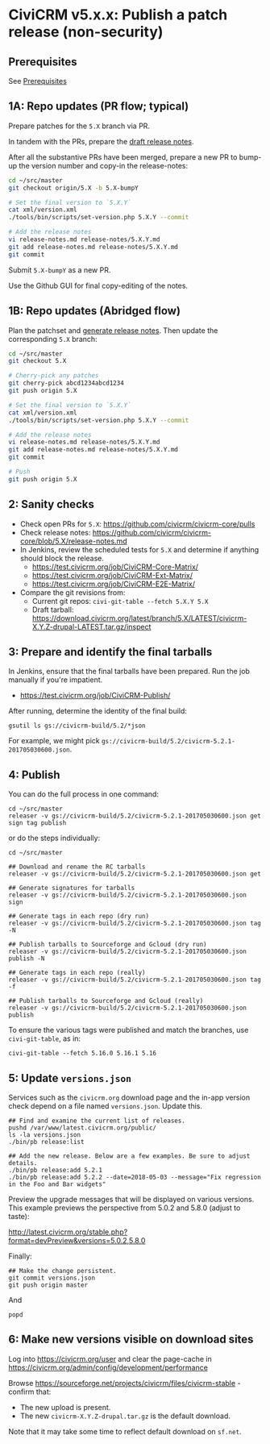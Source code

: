 # CiviCRM v5.x.x: Publish a patch release (non-security)

## Prerequisites

See [Prerequisites](any-prereq.md)

## 1A: Repo updates (PR flow; typical)

Prepare patches for the `5.X` branch via PR.

In tandem with the PRs, prepare the [draft release notes](https://docs.google.com/spreadsheets/d/1uJAiVf0IsBfY5PUarKTeztC8z6qMmtFnfLk8Gd4cJbQ/edit?usp=sharing).

After all the substantive PRs have been merged, prepare a new PR to bump-up the version number and copy-in the release-notes:

```bash
cd ~/src/master
git checkout origin/5.X -b 5.X-bumpY

# Set the final version to `5.X.Y`
cat xml/version.xml
./tools/bin/scripts/set-version.php 5.X.Y --commit

# Add the release notes
vi release-notes.md release-notes/5.X.Y.md
git add release-notes.md release-notes/5.X.Y.md
git commit
```

Submit `5.X-bumpY` as a new PR.

Use the Github GUI for final copy-editing of the notes.

## 1B: Repo updates (Abridged flow)

Plan the patchset and [generate release notes](https://docs.google.com/spreadsheets/d/1uJAiVf0IsBfY5PUarKTeztC8z6qMmtFnfLk8Gd4cJbQ/edit?usp=sharing). Then update the corresponding `5.X` branch:

```bash
cd ~/src/master
git checkout 5.X

# Cherry-pick any patches
git cherry-pick abcd1234abcd1234 
git push origin 5.X

# Set the final version to `5.X.Y`
cat xml/version.xml
./tools/bin/scripts/set-version.php 5.X.Y --commit

# Add the release notes
vi release-notes.md release-notes/5.X.Y.md
git add release-notes.md release-notes/5.X.Y.md
git commit

# Push
git push origin 5.X
```

## 2: Sanity checks

* Check open PRs for `5.X`: https://github.com/civicrm/civicrm-core/pulls
* Check release notes: https://github.com/civicrm/civicrm-core/blob/5.X/release-notes.md
* In Jenkins, review the scheduled tests for `5.X` and determine if anything should block the release.
    * https://test.civicrm.org/job/CiviCRM-Core-Matrix/
    * https://test.civicrm.org/job/CiviCRM-Ext-Matrix/
    * https://test.civicrm.org/job/CiviCRM-E2E-Matrix/
* Compare the git revisions from:
    * Current git repos: `civi-git-table --fetch 5.X.Y 5.X`
    * Draft tarball: https://download.civicrm.org/latest/branch/5.X/LATEST/civicrm-X.Y.Z-drupal-LATEST.tar.gz/inspect

## 3: Prepare and identify the final tarballs

In Jenkins, ensure that the final tarballs have been prepared. Run the job manually if you're impatient.

* https://test.civicrm.org/job/CiviCRM-Publish/

After running, determine the identity of the final build:

```
gsutil ls gs://civicrm-build/5.2/*json
```

For example, we might pick `gs://civicrm-build/5.2/civicrm-5.2.1-201705030600.json`.

## 4: Publish

You can do the full process in one command:

```
cd ~/src/master
releaser -v gs://civicrm-build/5.2/civicrm-5.2.1-201705030600.json get sign tag publish
```

or do the steps individually:

```
cd ~/src/master

## Download and rename the RC tarballs
releaser -v gs://civicrm-build/5.2/civicrm-5.2.1-201705030600.json get

## Generate signatures for tarballs
releaser -v gs://civicrm-build/5.2/civicrm-5.2.1-201705030600.json sign

## Generate tags in each repo (dry run)
releaser -v gs://civicrm-build/5.2/civicrm-5.2.1-201705030600.json tag -N

## Publish tarballs to Sourceforge and Gcloud (dry run)
releaser -v gs://civicrm-build/5.2/civicrm-5.2.1-201705030600.json publish -N

## Generate tags in each repo (really)
releaser -v gs://civicrm-build/5.2/civicrm-5.2.1-201705030600.json tag -f

## Publish tarballs to Sourceforge and Gcloud (really)
releaser -v gs://civicrm-build/5.2/civicrm-5.2.1-201705030600.json publish
```

To ensure the various tags were published and match the branches, use `civi-git-table`, as in:

```
civi-git-table --fetch 5.16.0 5.16.1 5.16
```

## 5: Update `versions.json`

Services such as the `civicrm.org` download page and the in-app version
check depend on a file named `versions.json`. Update this.

```
## Find and examine the current list of releases.
pushd /var/www/latest.civicrm.org/public/
ls -la versions.json
./bin/pb release:list

## Add the new release. Below are a few examples. Be sure to adjust details.
./bin/pb release:add 5.2.1
./bin/pb release:add 5.2.2 --date=2018-05-03 --message="Fix regression in the Foo and Bar widgets"
```

Preview the upgrade messages that will be displayed on various versions.
This example previews the perspective from 5.0.2 and 5.8.0 (adjust to taste):

http://latest.civicrm.org/stable.php?format=devPreview&versions=5.0.2,5.8.0

Finally:

```
## Make the change persistent.
git commit versions.json
git push origin master
```

And

```
popd
```

## 6: Make new versions visible on download sites

Log into https://civicrm.org/user and clear the page-cache in https://civicrm.org/admin/config/development/performance

Browse https://sourceforge.net/projects/civicrm/files/civicrm-stable - confirm that:

* The new upload is present.
* The new `civicrm-X.Y.Z-drupal.tar.gz` is the default download.

Note that it may take some time to reflect default download on `sf.net`.
